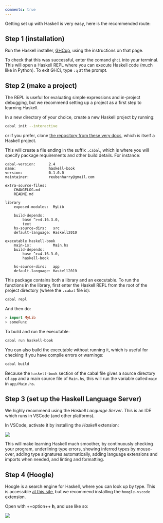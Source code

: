 ```yaml
---
comments: true
---
```


Getting set up with Haskell is very easy, here is the recommended route:

## Step 1 (installation)

Run the Haskell installer, [GHCup](https://www.haskell.org/ghcup/), using the instructions on that page.

To check that this was successful, enter the comand `ghci` into your terminal. This will open a Haskell REPL where you can execute Haskell code (much like in Python).  To exit GHCi, type `:q` at the prompt.


## Step 2 (make a project)

The REPL is useful for evaluating simple expressions and in-project debugging, but we recommend setting up a project as a first step to learning Haskell.

In a new directory of your choice, create a new Haskell project by running:

```bash
cabal init --interactive
```

or if you prefer, clone [the repository from these very docs](https://github.com/reubenharry/haskell-docs), which is itself a Haskell project.

This will create a file ending in the suffix `.cabal`, which is where you will specify package requirements and other build details. For instance:

```cabal
cabal-version:      2.4
name:               haskell-book
version:            0.1.0.0
maintainer:         reubenharry@gmail.com

extra-source-files:
    CHANGELOG.md
    README.md

library
    exposed-modules:  MyLib

    build-depends:    
        base ^>=4.16.3.0,
        text
    hs-source-dirs:   src
    default-language: Haskell2010

executable haskell-book
    main-is:          Main.hs
    build-depends:
        base ^>=4.16.3.0,
        haskell-book

    hs-source-dirs:   app
    default-language: Haskell2010
```

This package contains both a library and an executable.  To run the functions in the library, first enter the Haskell REPL from the root of the project directory (where the `.cabal` file is):

```bash
cabal repl
```

And then do:

```haskell
> import MyLib
> someFunc
```

To build and run the executable:

```bash
cabal run haskell-book
```

You can also build the executable without running it, which is useful for checking if you have compile errors or warnings:

```bash
cabal build
```

Because the `haskell-book` section of the cabal file gives a source directory of `app` and a main source file of `Main.hs`, this will run the variable called `main` in `app/Main.hs`.

## Step 3 (set up the Haskell Language Server)

We highly recommend using the *Haskell Language Server*. This is an IDE which runs in VSCode (and other platforms).

In VSCode, activate it by installing the *Haskell* extension:

![](/img/hls.png)

This will make learning Haskell much smoother, by continuously checking your program, underlining type errors, showing inferred types by mouse-over, adding type signatures automatically, adding language extensions and imports when needed, and linting and formatting.

## Step 4 (Hoogle)

Hoogle is a search engine for Haskell, where you can look up by type. This is accessible [at this site](https://hoogle.haskell.org/), but we recommend installing the `hoogle-vscode` extension. 

Open with ++option++ **h**, and use like so:

![](/img/hoogle.png)
